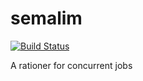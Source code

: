 # semalim

[![Build Status](https://travis-ci.org/odeke-em/semalim.png?branch=master)](https://travis-ci.org/odeke-em/semalim)

A rationer for concurrent jobs
